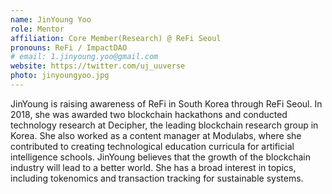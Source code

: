 ```yaml
---
name: JinYoung Yoo
role: Mentor
affiliation: Core Member(Research) @ ReFi Seoul
pronouns: ReFi / ImpactDAO
# email: 1.jinyoung.yoo@gmail.com
website: https://twitter.com/uj_uuverse
photo: jinyoungyoo.jpg
---
```


JinYoung is raising awareness of ReFi in South Korea through ReFi Seoul. In 2018, she was awarded two blockchain hackathons and conducted technology research at Decipher, the leading blockchain research group in Korea. She also worked as a content manager at Modulabs, where she contributed to creating technological education curricula for artificial intelligence schools. JinYoung believes that the growth of the blockchain industry will lead to a better world. She has a broad interest in topics, including tokenomics and transaction tracking for sustainable systems.
